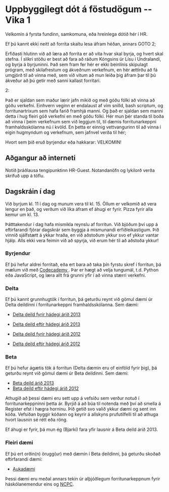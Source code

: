 Uppbyggilegt dót á föstudögum -- Vika 1
==================

Velkomin á fyrsta fundinn, samkomuna, eða hreinlega dótið hér í HR.

Ef þú kannt ekki neitt að forrita skaltu lesa áfram héðan, annars GOTO 2;

Erfiðasti hlutinn við að læra að forrita er að vita hvar skal byrja, og hvert
skal stefna.  Í slíkri stöðu er best að fara að ráðum Kóngsins úr Lísu í
Undralandi, og byrja á byrjuninni.  Það sem fram fer hér er ekki beinlínis
skipulagt prógram, með skilafrestum og ákveðnum verkefnum, en hér ættirðu að fá
umgjörð til að vinna með, sem við vitum að mun leiða þig áfram þar til þú
ákveður að þú getir með sanni kallast forritari.

2:

Það er sjaldan sem maður lærir jafn mikið og með góðu fólki að vinna að góðu
verkefni. Einhvern veginn er endalaust af vim snilld, bash scriptum, og
forritunartrixum sem hafa farið framhjá manni. Og það er sjaldan sem manni
detta í hug fleiri góð verkefni en með góðu fólki. Hér mun þér standa til boða
að vinna í þeim verkefnum sem við leggjum til, til dæmis forritunarkeppni
framhaldsskólanna nú í kvöld. En þetta er einnig vettvangurinn til að vinna í
eigin hugmyndum og verkefnum, sem jafnvel verða til hér;

Hvort sem þið eruð byrjendur eða hakkarar: VELKOMIN!

Aðgangur að interneti
---------------------

Notið þráðlausa tengipunktinn HR-Guest. Notandanöfn og lykilorð verða skrifuð
upp á töflu.

Dagskráin í dag
---------------

Við byrjum kl. 11 í dag og munum vera til kl. 15. Öllum er velkomið að vera
lengur en það, og verðum við líka áfram ef áhugi er fyrir. Pizza fyrir alla
kemur um kl. 13.

Þátttakendur í dag hafa mismikla reynslu af forritun. Við bjóðum því upp á
eftirfarandi fjórar dagskrár sem byggja á mismunandi erfiðleikastigum. Þið
vinnið sjálfstætt á ykkar hraða, en við aðstoðum ykkur svo ef ykkur vantar
hjálp. Alls ekki vera feimin við að spyrja, við erum hér til að aðstoða ykkur!

### Byrjendur
Ef þú hefur aldrei forritað, eða ert bara að taka þín fyrstu skref í forritun,
þá mælum við með [Codecademy ](http://codecademy.com). Þar er hægt að velja
tungumál, t.d. Python eða JavaScript, og læra allt frá grunni yfir í að vinna
stærri verkefni.

### Delta
Ef þú kannt grunnhugtök í forritun, þá geturðu reynt við gömul dæmi úr Delta
deildinni í forritunarkeppni framhaldsskólanna. Sem dæmi:

- [Delta deild fyrir hádegi árið 2013](http://www.forritun.is/media/forritun-2013/Scotty_fyrir_hadegi.pdf)
- [Delta deild eftir hádegi árið 2013](http://www.forritun.is/media/forritun-2013/Scotty_eftir_hadegi.pdf)

- [Delta deild fyrir hádegi árið 2012](http://www.forritun.is/media/forritun/Verkefni-2012-HW_fyrirhadegi_keppendur.pdf)
- [Delta deild eftir hádegi árið 2012](http://www.forritun.is/media/forritun/Verkefni-2012-HW_eftirhadegi_keppendur.pdf)

### Beta
Ef þú hefur ágætis tök á forritun (Delta dæmin eru of einföld fyrir þig), þá
geturðu reynt við gömul dæmi úr Beta deildinni. Sem dæmi:

- [Beta deild árið 2013](http://mooshak2.ru.is/fk_2013_beta/)
- [Beta deild eftir hádegi árið 2012](http://mooshak2.ru.is/fk_2012_beta/)

Athugið að þessi dæmi eru sett upp á vefsíðu sem verður notuð í
forritunarkeppninni þetta ár. Byrjið á að búa til notenda með því að smella á
Register efst í hægra horninu. Þið getið svo valið ykkur dæmi og sent inn kóða.
Vefsíðan byggir kóðann og keyrir á allskyns prufutilfelli til að athuga hvort
lausnin sé rétt eða röng.

Ef áhugi er fyrir, þá mun ég (Bjarki) fara yfir lausnir á Beta deild árið 2013.

### Fleiri dæmi
Ef þú ert orðin(n) örugg(ur) með dæmin í Beta deildinni, þá geturðu skoðað
eftirfarandi dæmi:

- [Aukadæmi](http://mooshak2.ru.is/bootcamp/)

Þessi dæmi eru meðal annars tekin úr alþjóðlegum forritunarkeppnum fyrir
háskólanemendur eins og [NCPC](http://ncpc.idi.ntnu.no/).


